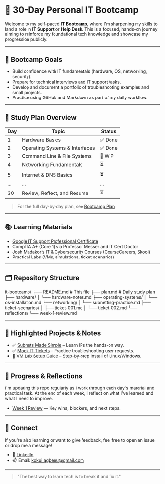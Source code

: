 # 🧠 30-Day Personal IT Bootcamp

Welcome to my self-paced **IT Bootcamp**, where I'm sharpening my skills to land a role in **IT Support** or **Help Desk**. This is a focused, hands-on journey aiming to reinforce my foundational tech knowledge and showcase my progression publicly.

---

## 🎯 Bootcamp Goals

- Build confidence with IT fundamentals (hardware, OS, networking, security).
- Prepare for technical interviews and IT support tasks.
- Develop and document a portfolio of troubleshooting examples and small projects.
- Practice using GitHub and Markdown as part of my daily workflow.

---

## 📅 Study Plan Overview

| Day  | Topic                          | Status  |
|------|--------------------------------|---------|
| 1    | Hardware Basics                | ✅ Done |
| 2    | Operating Systems & Interfaces | ✅ Done |
| 3    | Command Line & File Systems    | 🔄 WIP  |
| 4    | Networking Fundamentals        | ⏳      |
| 5    | Internet & DNS Basics          | ⏳      |
| ...  | ...                            | ...     |
| 30   | Review, Reflect, and Resume    | ⏳      |

> For the full day-by-day plan, see [Bootcamp Plan](./plan.md)

---

## 📚 Learning Materials

- [Google IT Support Professional Certificate](https://coursera.org/professional-certificates/google-it-support)
- CompTIA A+ (Core 1) via Professor Messer and IT Cert Doctor
- Josh Madakor’s IT & Cybersecurity Courses (CourseCareers, Skool)
- Practical Labs (VMs, simulations, ticket scenarios)

---

## 🗂️ Repository Structure
it-bootcamp/
├── README.md # This file
├── plan.md # Daily study plan
├── hardware/
│ └── hardware-notes.md
├── operating-systems/
│ └── os-installation.md
├── networking/
│ └── subnetting-practice.md
├── ticket-scenarios/
│ ├── ticket-001.md
│ └── ticket-002.md
└── reflections/
└── week-1-review.md


---

## 📌 Highlighted Projects & Notes

- ✅ [Subnets Made Simple](./networking/subnetting-practice.md) – Learn IPs the hands-on way.
- ✅ [Mock IT Tickets](./ticket-scenarios/) – Practice troubleshooting user requests.
- 🔄 [VM Lab Setup Guide](./operating-systems/os-installation.md) – Step-by-step install of Linux/Windows.

---

## 🚀 Progress & Reflections

I'm updating this repo regularly as I work through each day's material and practical task. At the end of each week, I reflect on what I've learned and what I need to improve.

- [Week 1 Review](./reflections/week-1-review.md) — Key wins, blockers, and next steps.

---

## 🤝 Connect

If you're also learning or want to give feedback, feel free to open an issue or drop me a message!

- 🔗 [LinkedIn](https://www.linkedin.com/in/kokui-agbenu/)
- 📫 Email: kokui.agbenu@gmail.com

---

> "The best way to learn tech is to break it and fix it." 

